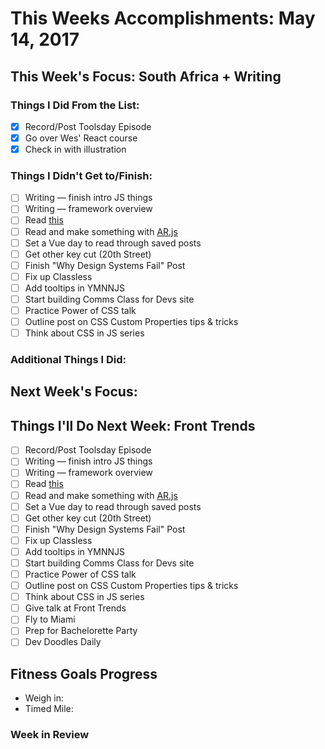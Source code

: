 # This Weeks Accomplishments: May 14, 2017

## This Week's Focus: South Africa + Writing

### Things I Did From the List:

- [x] Record/Post Toolsday Episode
- [x] Go over Wes' React course
- [x] Check in with illustration

### Things I Didn't Get to/Finish:

- [ ] Writing — finish intro JS things 
- [ ] Writing — framework overview
- [ ] Read [this](https://css-tricks.com/debugging-tips-tricks/)
- [ ] Read and make something with [AR.js](https://medium.com/arjs/augmented-reality-in-10-lines-of-html-4e193ea9fdbf)
- [ ] Set a Vue day to read through saved posts
- [ ] Get other key cut (20th Street)
- [ ] Finish "Why Design Systems Fail" Post
- [ ] Fix up Classless
- [ ] Add tooltips in YMNNJS
- [ ] Start building Comms Class for Devs site
- [ ] Practice Power of CSS talk
- [ ] Outline post on CSS Custom Properties tips & tricks
- [ ] Think about CSS in JS series

### Additional Things I Did:

## Next Week's Focus:

## Things I'll Do Next Week: Front Trends

- [ ] Record/Post Toolsday Episode
- [ ] Writing — finish intro JS things 
- [ ] Writing — framework overview
- [ ] Read [this](https://css-tricks.com/debugging-tips-tricks/)
- [ ] Read and make something with [AR.js](https://medium.com/arjs/augmented-reality-in-10-lines-of-html-4e193ea9fdbf)
- [ ] Set a Vue day to read through saved posts
- [ ] Get other key cut (20th Street)
- [ ] Finish "Why Design Systems Fail" Post
- [ ] Fix up Classless
- [ ] Add tooltips in YMNNJS
- [ ] Start building Comms Class for Devs site
- [ ] Practice Power of CSS talk
- [ ] Outline post on CSS Custom Properties tips & tricks
- [ ] Think about CSS in JS series
- [ ] Give talk at Front Trends
- [ ] Fly to Miami
- [ ] Prep for Bachelorette Party
- [ ] Dev Doodles Daily

## Fitness Goals Progress

- Weigh in:
- Timed Mile:

### Week in Review
